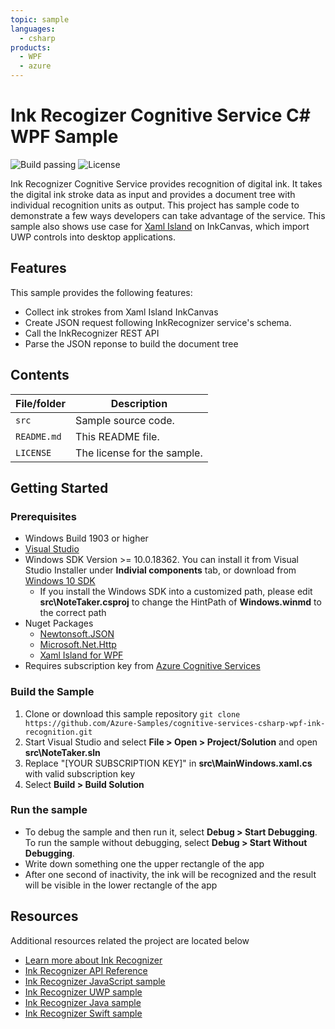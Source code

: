 ```yaml
---
topic: sample
languages:
  - csharp
products:
  - WPF
  - azure
---
```


# Ink Recogizer Cognitive Service C# WPF Sample

![Build passing](https://img.shields.io/badge/build-passing-brightgreen.svg) ![License](https://img.shields.io/badge/license-MIT-green.svg)

Ink Recognizer Cognitive Service provides recognition of digital ink. It takes the digital ink stroke data as input and provides a document tree with individual recognition units as output. This project has sample code to demonstrate a few ways developers can take advantage of the service. This sample also shows use case for [Xaml Island](https://docs.microsoft.com/en-us/windows/uwp/xaml-platform/xaml-host-controls) on InkCanvas, which import UWP controls into desktop applications.

## Features

This sample provides the following features:

* Collect ink strokes from Xaml Island InkCanvas
* Create JSON request following InkRecognizer service's schema.
* Call the InkRecognizer REST API
* Parse the JSON reponse to build the document tree

## Contents

| File/folder | Description |
|-------------|-------------|
| `src`       | Sample source code. |
| `README.md` | This README file. |
| `LICENSE`   | The license for the sample. |

## Getting Started

### Prerequisites

* Windows Build 1903 or higher
* [Visual Studio](https://docs.microsoft.com/en-us/visualstudio/install/install-visual-studio)
* Windows SDK Version >= 10.0.18362. You can install it from Visual Studio Installer under **Indivial components** tab, or download from [Windows 10 SDK](https://developer.microsoft.com/en-us/windows/downloads/windows-10-sdk)
  * If you install the Windows SDK into a customized path, please edit **src\NoteTaker.csproj** to change the HintPath of **Windows.winmd** to the correct path
* Nuget Packages
  * [Newtonsoft.JSON](https://www.newtonsoft.com/json)
  * [Microsoft.Net.Http](https://www.nuget.org/packages/Microsoft.Net.Http/)
  * [Xaml Island for WPF](https://www.nuget.org/packages/Microsoft.Toolkit.Wpf.UI.Controls)
* Requires subscription key from [Azure Cognitive Services](https://docs.microsoft.com/en-us/azure/cognitive-services/authentication)

### Build the Sample

1. Clone or download this sample repository `git clone https://github.com/Azure-Samples/cognitive-services-csharp-wpf-ink-recognition.git`
2. Start Visual Studio and select **File > Open > Project/Solution** and open **src\NoteTaker.sln**
3. Replace "[YOUR SUBSCRIPTION KEY]" in **src\MainWindows.xaml.cs** with valid subscription key
4. Select **Build > Build Solution**

### Run the sample

* To debug the sample and then run it, select **Debug > Start Debugging**. To run the sample without debugging, select **Debug > Start Without Debugging**.
* Write down something one the upper rectangle of the app
* After one second of inactivity, the ink will be recognized and the result will be visible in the lower rectangle of the app

## Resources

Additional resources related the project are located below

* [Learn more about Ink Recognizer](http://go.microsoft.com/fwlink/?LinkID=2084782)
* [Ink Recognizer API Reference](http://go.microsoft.com/fwlink/?LinkID=2085147)
* [Ink Recognizer JavaScript sample](https://github.com/Azure-Samples/cognitive-services-REST-api-samples/tree/master/javascript/InkRecognition/javascript-app)
* [Ink Recognizer UWP sample](https://github.com/Azure-Samples/cognitive-services-REST-api-samples/tree/master/dotnet/InkRecognition/uwp-app)
* [Ink Recognizer Java sample](https://github.com/Azure-Samples/cognitive-services-REST-api-samples/tree/master/java/InkRecognition/android-sample-app)
* [Ink Recognizer Swift sample](https://github.com/Azure-Samples/cognitive-services-REST-api-samples/tree/master/swift/InkRecognition)